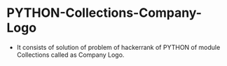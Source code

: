 # PYTHON-Collections-Company-Logo
- It consists of solution of problem of hackerrank of PYTHON of module Collections called as Company Logo.
